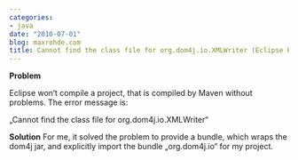 ```yaml
---
categories:
- java
date: "2010-07-01"
blog: maxrohde.com
title: Cannot find the class file for org.dom4j.io.XMLWriter (Eclipse Problem)
---
```


**Problem**

Eclipse won‘t compile a project, that is compiled by Maven without problems. The error message is:

„Cannot find the class file for org.dom4j.io.XMLWriter“

**Solution** For me, it solved the problem to provide a bundle, which wraps the dom4j jar, and explicitly import the bundle „org.dom4j.io“ for my project.